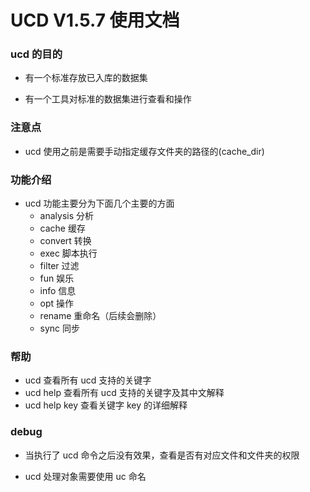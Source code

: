 
# UCD V1.5.7 使用文档


### ucd 的目的

* 有一个标准存放已入库的数据集

* 有一个工具对标准的数据集进行查看和操作

### 注意点

* ucd 使用之前是需要手动指定缓存文件夹的路径的(cache_dir)

### 功能介绍

* ucd 功能主要分为下面几个主要的方面
  * analysis    分析
  * cache       缓存
  * convert     转换
  * exec        脚本执行
  * filter      过滤
  * fun         娱乐
  * info        信息
  * opt         操作
  * rename      重命名（后续会删除）
  * sync        同步

### 帮助

* ucd           查看所有 ucd 支持的关键字
* ucd help      查看所有 ucd 支持的关键字及其中文解释
* ucd help key  查看关键字 key 的详细解释


### debug

* 当执行了 ucd 命令之后没有效果，查看是否有对应文件和文件夹的权限

* ucd 处理对象需要使用 uc 命名











